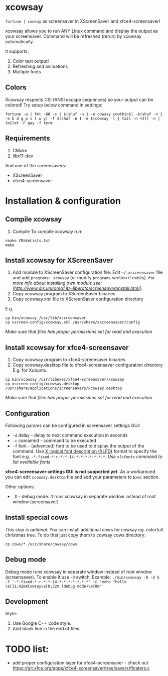 # xcowsay

`fortune | cowsay` as screensaver in XScreenSaver and xfce4-screensaver!

xcowsay allows you to run ANY Linux command and display the output as your screensaver.
Command will be refreshed (rerun) by xcowsay automatically.

It supports:
1. Color text output!
2. Refreshing and animations
3. Multiple fonts

## Colors
Xcowsay respects CSI (ANSI escape sequences) so your output can be colored!
Try setup below command in settings:

```fortune -a | fmt -80 -s | $(shuf -n 1 -e cowsay cowthink) -$(shuf -n 1 -e b d g p s t w y) -f $(shuf -n 1 -e $(cowsay -l | tail -n +2)) -n | toilet -F gay -f term```

## Requirements
1. CMake
2. libx11-dev

And one of the screensavers:
- XScreenSaver
- xfce4-screensaver

# Installation & configuration

## Compile xcowsay
1. Compile
To compile xcowsay run:
```
cmake CMakeLists.txt
make
```

## Install xcowsay for XScreenSaver
1. Add module to XScreenSaver configuration file. Edit `~/.xscreensaver` file and add `programs: xcowsay` (or modify `programs` section if exists).
*For more info about installing own module see: [http://www.dis.uniroma1.it/~liberato/screensaver/install.html].*
2. Copy xcowsay program to XScreenSaver binaries
3. Copy xcowsay.xml file to XScreenSaver configuration directory

E.g.
```
cp bin/xcowsay /usr/lib/xscreensaver
cp xscreen-config/xcowsay.xml /usr/share/xscreensaver/config
```
*Make sure that files has proper permissions set for read and execution*

## Install xcowsay for xfce4-screensaver
1. Copy xcowsay program to xfce4-screensaver binaries
2. Copy xcowsay.desktop file to xfce4-screensaver configuration directory
E.g. for Xubuntu:
```
cp bin/xcowsay /usr/libexec/xfce4-screensaver/xcowsay
cp xscreen-config/xcowsay.desktop /usr/share/applications/screensavers/xcowsay.desktop
```
*Make sure that files has proper permissions set for read and execution*

## Configuration
Following params can be configured in screensaver settings GUI:
* `-d` delay - delay to next command execution in seconds
* `-c` comamnd - command to be executed
* `-f` font - (advenced) font to be used to display the output of the command. Use [X logical font description (XLFD)](https://en.wikipedia.org/wiki/X_logical_font_description) format to specify the font e.g. `-*-fixed-*-r-*-*-14-*-*-*-*-*-*-*`.
  *Use `xlsfonts` command to list avaliable fonts*

**xfce4-screensaver settings GUI is not supported yet.** As a workaround you can edit `xcowsay.desktop` file and add your parameters to `Exec` section.

Other options:
* `-D` - debug mode. It runs xcowsay in separate window instead of root window (screensaver)

## Install special cows
*This step is optional.*
You can install additional cows for cowsay eg. colorfull christmas tree.
To do that just copy them to cowsay cows directory:
```
cp cows/* /usr/share/cowsay/cows
```

## Debug mode
Debug mode runs xcowsay in separate window instead of root window (screensaver). To enable it use `-D` switch.
Example: `./bin/xcowsay -D -d 5 -f '-*-fixed-*-r-*-*-14-*-*-*-*-*-*-*' -c 'echo "Hello \e[31;42mXCowsay\e[0;32m (debug mode)\e[0m"'`

## Development
Style:
1. Use Google C++ code style.
2. Add blank line in the end of files.

# TODO list:
- add proper configuration layer for xfce4-screensaver - check out https://git.xfce.org/apps/xfce4-screensaver/tree/savers/floaters.c

